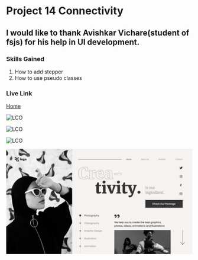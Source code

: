 # Project 14 Connectivity

## I would like to thank Avishkar Vichare(student of fsjs) for his help in UI development.

### Skills Gained
1. How to add stepper
2. How to use pseudo classes

### Live Link
[Home](https://connectivity-14-fsjs.netlify.app/)

![LCO](https://img.shields.io/badge/Ineuron-LCO-blue)

![LCO](https://img.shields.io/badge/FullStackJSBootCamp-HiteshChoudhary-yellow)

![LCO](https://img.shields.io/badge/Web--Development-Kedar-orange)

![HomePage](./assets/14.png)